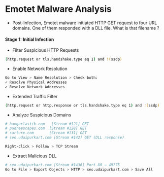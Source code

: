 # Emotet Malware Analysis

- Post-Infection, Emotet malware initiated HTTP GET request to four URL domains. One of them responded with a DLL file. What is that filename ?

#### Stage 1: Initial Infection

- Filter Suspicious HTTP Requests

```sh
(http.request or tls.handshake.type eq 1) and !(ssdp)
```

- Enable Network Resolution

```sh
Go to View > Name Resolution > Check both:
✓ Resolve Physical Addresses
✓ Resolve Network Addresses
```

- Extended Traffic Filter

```sh
(http.request or http.response or tls.handshake.type eq 1) and !(ssdp)
```

- Analyze Suspicious Domains

```sh
# hangarlastik.com   [Stream #121] GET
# padreescapes.com  [Stream #128] GET
# sarture.com       [Stream #131] GET
# seo.udaipurkart.com [Stream #142] GET (DLL response)

Right-click > Follow > TCP Stream
```

- Extract Malicious DLL

```sh
# seo.udaipurkart.com [Stream #1436] Port 80 → 49775
Go to File > Export Objects > HTTP > seo.udaipurkart.com > Save All
```

